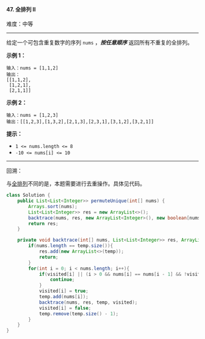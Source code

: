 #### 47. 全排列 II

难度：中等

---

给定一个可包含重复数字的序列 `nums` ，_**按任意顺序**_ 返回所有不重复的全排列。

 **示例 1：** 

```
输入：nums = [1,1,2]
输出：
[[1,1,2],
 [1,2,1],
 [2,1,1]]
```

 **示例 2：** 

```
输入：nums = [1,2,3]
输出：[[1,2,3],[1,3,2],[2,1,3],[2,3,1],[3,1,2],[3,2,1]]
```

 **提示：** 

*   `1 <= nums.length <= 8`
*   `-10 <= nums[i] <= 10`

---

回溯：

与[全排列](https://leetcode.cn/problems/permutations-ii/)不同的是，本题需要进行去重操作。具体见代码。

```Java
class Solution {
    public List<List<Integer>> permuteUnique(int[] nums) {
        Arrays.sort(nums);
        List<List<Integer>> res = new ArrayList<>();
        backtrace(nums, res, new ArrayList<Integer>(), new boolean[nums.length]);
        return res;
    }

    private void backtrace(int[] nums, List<List<Integer>> res, ArrayList<Integer> temp, boolean[] visited){
        if(nums.length == temp.size()){
            res.add(new ArrayList<>(temp));
            return;
        }
        for(int i = 0; i < nums.length; i++){
            if(visited[i] || (i > 0 && nums[i] == nums[i - 1] && !visited[i] && visited[i - 1])){	// 去重
                continue;
            }
            visited[i] = true;
            temp.add(nums[i]);
            backtrace(nums, res, temp, visited);
            visited[i] = false;
            temp.remove(temp.size() - 1);
        }
    }
}
```
